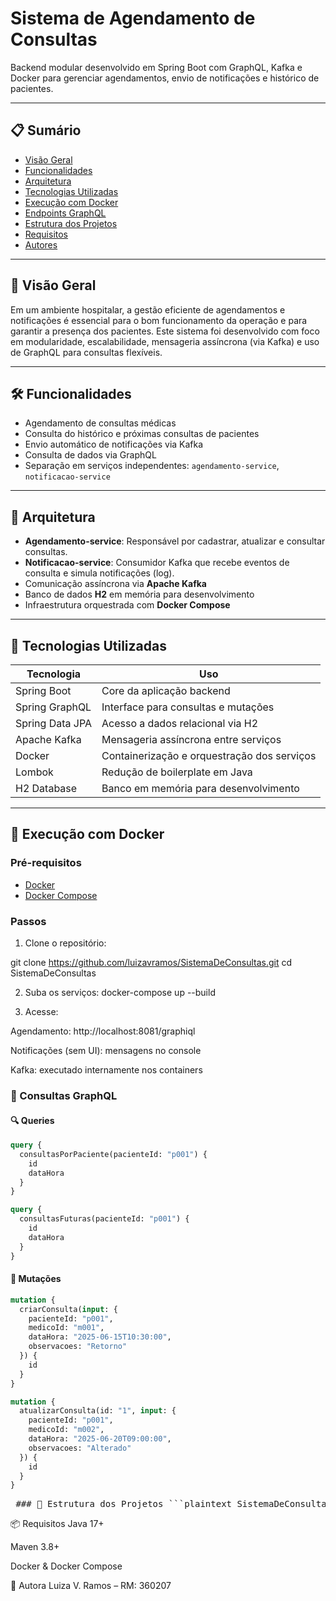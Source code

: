 # Sistema de Agendamento de Consultas

Backend modular desenvolvido em Spring Boot com GraphQL, Kafka e Docker para gerenciar agendamentos, envio de notificações e histórico de pacientes.

---

## 📋 Sumário

- [Visão Geral](#visão-geral)
- [Funcionalidades](#funcionalidades)
- [Arquitetura](#arquitetura)
- [Tecnologias Utilizadas](#tecnologias-utilizadas)
- [Execução com Docker](#execução-com-docker)
- [Endpoints GraphQL](#endpoints-graphql)
- [Estrutura dos Projetos](#estrutura-dos-projetos)
- [Requisitos](#requisitos)
- [Autores](#autores)

---

## 🧭 Visão Geral

Em um ambiente hospitalar, a gestão eficiente de agendamentos e notificações é essencial para o bom funcionamento da operação e para garantir a presença dos pacientes. Este sistema foi desenvolvido com foco em modularidade, escalabilidade, mensageria assíncrona (via Kafka) e uso de GraphQL para consultas flexíveis.

---

## 🛠 Funcionalidades

- Agendamento de consultas médicas
- Consulta do histórico e próximas consultas de pacientes
- Envio automático de notificações via Kafka
- Consulta de dados via GraphQL
- Separação em serviços independentes: `agendamento-service`, `notificacao-service`

---

## 🧱 Arquitetura

- **Agendamento-service**: Responsável por cadastrar, atualizar e consultar consultas.
- **Notificacao-service**: Consumidor Kafka que recebe eventos de consulta e simula notificações (log).
- Comunicação assíncrona via **Apache Kafka**
- Banco de dados **H2** em memória para desenvolvimento
- Infraestrutura orquestrada com **Docker Compose**

---

## 🚀 Tecnologias Utilizadas

| Tecnologia        | Uso                                      |
|-------------------|-------------------------------------------|
| Spring Boot       | Core da aplicação backend                 |
| Spring GraphQL    | Interface para consultas e mutações       |
| Spring Data JPA   | Acesso a dados relacional via H2          |
| Apache Kafka      | Mensageria assíncrona entre serviços      |
| Docker            | Containerização e orquestração dos serviços |
| Lombok            | Redução de boilerplate em Java            |
| H2 Database       | Banco em memória para desenvolvimento     |

---

## 🐳 Execução com Docker

### Pré-requisitos

- [Docker](https://www.docker.com/)
- [Docker Compose](https://docs.docker.com/compose/)

### Passos

1. Clone o repositório:

git clone https://github.com/luizavramos/SistemaDeConsultas.git
cd SistemaDeConsultas

2. Suba os serviços:
docker-compose up --build

3. Acesse:

Agendamento: http://localhost:8081/graphiql

Notificações (sem UI): mensagens no console

Kafka: executado internamente nos containers

### 📌 Consultas GraphQL

#### 🔍 Queries

```graphql
query {
  consultasPorPaciente(pacienteId: "p001") {
    id
    dataHora
  }
}
```

```graphql
query {
  consultasFuturas(pacienteId: "p001") {
    id
    dataHora
  }
}
```

#### 📝 Mutações

```graphql
mutation {
  criarConsulta(input: {
    pacienteId: "p001",
    medicoId: "m001",
    dataHora: "2025-06-15T10:30:00",
    observacoes: "Retorno"
  }) {
    id
  }
}
```

```graphql
mutation {
  atualizarConsulta(id: "1", input: {
    pacienteId: "p001",
    medicoId: "m002",
    dataHora: "2025-06-20T09:00:00",
    observacoes: "Alterado"
  }) {
    id
  }
}
```


<pre lang="markdown"> ### 📁 Estrutura dos Projetos ```plaintext SistemaDeConsultas/ │ ├── agendamento-service/ │ ├── src/ │ │ └── main/ │ │ ├── java/ │ │ │ └── com/tech_challenge/agendamento_service/ │ │ │ ├── model/ │ │ │ ├── service/ │ │ │ ├── repository/ │ │ │ ├── kafka/ │ │ │ └── graphql/resolver/ │ │ └── resources/ │ │ └── application.yml │ └── Dockerfile │ ├── notificacao-service/ │ ├── src/ │ │ └── main/ │ │ ├── java/ │ │ │ └── com/tech_challenge/notificacao_service/ │ │ │ ├── consumer/ │ │ │ ├── model/ │ │ │ └── service/ │ │ └── resources/ │ │ └── application.yml │ └── Dockerfile │ ├── docker-compose.yml └── README.md ``` </pre>

📦 Requisitos
Java 17+

Maven 3.8+

Docker & Docker Compose

👥 Autora
Luiza V. Ramos – RM: 360207

